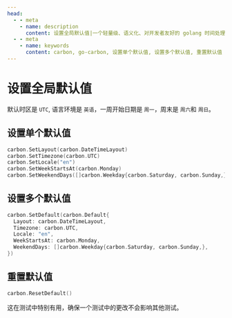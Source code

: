 ```yaml
---
head:
  - - meta
    - name: description
      content: 设置全局默认值|一个轻量级、语义化、对开发者友好的 golang 时间处理库
  - - meta
    - name: keywords
      content: carbon, go-carbon, 设置单个默认值, 设置多个默认值, 重置默认值
---
```


# 设置全局默认值
默认时区是 `UTC`, 语言环境是 `英语`，一周开始日期是 `周一`，周末是 `周六`和 `周日`。

## 设置单个默认值
```go
carbon.SetLayout(carbon.DateTimeLayout)
carbon.SetTimezone(carbon.UTC)
carbon.SetLocale("en")
carbon.SetWeekStartsAt(carbon.Monday)
carbon.SetWeekendDays([]carbon.Weekday{carbon.Saturday, carbon.Sunday,})
```

## 设置多个默认值
```go
carbon.SetDefault(carbon.Default{
  Layout: carbon.DateTimeLayout,
  Timezone: carbon.UTC,
  Locale: "en",
  WeekStartsAt: carbon.Monday,
  WeekendDays: []carbon.Weekday{carbon.Saturday, carbon.Sunday,},
})
```

## 重置默认值
```go
carbon.ResetDefault()
```
这在测试中特别有用，确保一个测试中的更改不会影响其他测试。